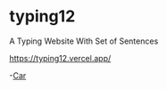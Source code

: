# typing12

A Typing Website With Set of Sentences

https://typing12.vercel.app/

-[Car](https://github.com/mk-knight23/mk3)
